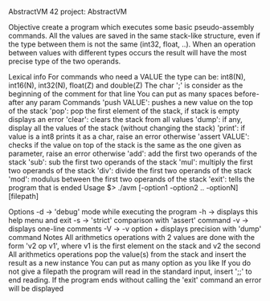 AbstractVM
42 project: AbstractVM

Objective
create a program which executes some basic pseudo-assembly commands. All the values are saved in the same stack-like structure, even if the type between them is not the same (int32, float, ..). When an operation between values with different types occurs the result will have the most precise type of the two operands.

Lexical info
For commands who need a VALUE the type can be: int8(N), int16(N), int32(N), float(Z) and double(Z)
The char ';' is consider as the beginning of the comment for that line
You can put as many spaces before-after any param
Commands
'push VALUE': pushes a new value on the top of the stack
'pop': pop the first element of the stack, if stack is empty displays an error
'clear': clears the stack from all values
'dump': if any, display all the values of the stack (without changing the stack)
'print': if value is a int8 prints it as a char, raise an error otherwise
'assert VALUE': checks if the value on top of the stack is the same as the one given as parameter, raise an error otherwise
'add': add the first two operands of the stack
'sub': sub the first two operands of the stack
'mul': multiply the first two operands of the stack
'div': divide the first two operands of the stack
'mod': modulus between the first two operands of the stack
'exit': tells the program that is ended
Usage
$> ./avm [-option1 -option2 .. -optionN] [filepath]

Options
-d -> 'debug' mode while executing the program
-h -> displays this help menu and exit
-s -> 'strict' comparison with 'assert' command
-v -> displays one-line comments
-V -> -v option + displays precision with 'dump' command
Notes
All arithmetics operations with 2 values are done with the form 'v2 op v1', where v1 is the first element on the stack and v2 the second
All arithmetics operations pop the value(s) from the stack and insert the result as a new instance
You can put as many option as you like
If you do not give a filepath the program will read in the standard input, insert ';;' to end reading.
If the program ends without calling the 'exit' command an error will be displayed